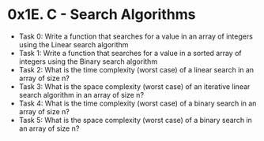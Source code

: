 # 0x1E. C - Search Algorithms

- Task 0: Write a function that searches for a value in an array of integers using the Linear search algorithm
- Task 1: Write a function that searches for a value in a sorted array of integers using the Binary search algorithm
- Task 2: What is the time complexity (worst case) of a linear search in an array of size n?
- Task 3: What is the space complexity (worst case) of an iterative linear search algorithm in an array of size n?
- Task 4: What is the time complexity (worst case) of a binary search in an array of size n?
- Task 5: What is the space complexity (worst case) of a binary search in an array of size n?
